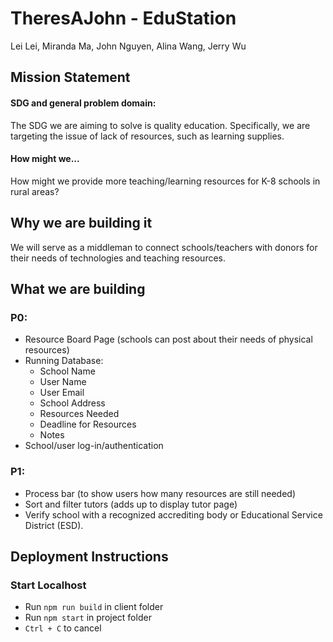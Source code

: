 # TheresAJohn - EduStation
Lei Lei, Miranda Ma, John Nguyen, Alina Wang, Jerry Wu

## Mission Statement

#### SDG and general problem domain:
The SDG we are aiming to solve is quality education. Specifically, we are targeting the
issue of lack of resources, such as learning supplies. 

#### How might we...
How might we provide more teaching/learning resources for K-8 schools in rural
areas?

## Why we are building it
We will serve as a middleman to connect schools/teachers with donors for their needs of technologies and teaching
resources. 

## What we are building

### P0:
* Resource Board Page (schools can post about their needs of physical resources)
* Running Database: 
  *   School Name
  *   User Name
  *   User Email
  *   School Address
  *   Resources Needed
  *   Deadline for Resources
  *   Notes 
* School/user log-in/authentication

### P1:
* Process bar (to show users how many resources are still needed)
* Sort and filter tutors (adds up to display tutor page)
* Verify school with a recognized accrediting body or Educational Service District (ESD).

## Deployment Instructions

### Start Localhost
* Run `npm run build` in client folder
* Run `npm start` in project folder
* `Ctrl + C` to cancel
